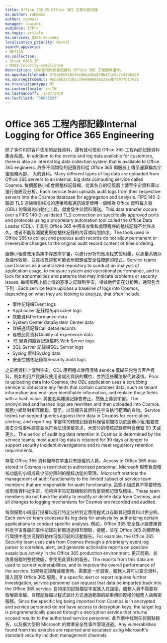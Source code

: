 ```yaml
---
title: Office 365 的 Office 365 工程內部記錄
ms.author: robmazz
author: robmazz
manager: laurawi
audience: ITPro
ms.topic: article
ms.service: O365-seccomp
localization_priority: Normal
search.appverid:
- MET150
ms.collection:
- Strat_O365_IP
- M365-security-compliance
description: 說明如何內部登記錄的 Office 365 工程團隊運作。
ms.openlocfilehash: 3f0a65b618e34e5bba92a0f0b471c5c7c43bb329
ms.sourcegitcommit: 9eb68633728cc78e9906dab222edbf9977b17e21
ms.translationtype: MT
ms.contentlocale: zh-TW
ms.lasthandoff: 11/07/2019
ms.locfileid: "38035523"
---
```

# <a name="internal-logging-for-office-365-engineering"></a><span data-ttu-id="c560a-103">Office 365 工程內部記錄</span><span class="sxs-lookup"><span data-stu-id="c560a-103">Internal Logging for Office 365 Engineering</span></span>

<span data-ttu-id="c560a-104">除了事件和供客戶使用的記錄資料，還有就可使用 Office 365 工程內部記錄資料集合系統。</span><span class="sxs-lookup"><span data-stu-id="c560a-104">In addition to the events and log data available for customers, there is also an internal log data collection system that is available to Office 365 engineers.</span></span> <span data-ttu-id="c560a-105">許多不同類型的記錄資料從 Office 365 伺服器上傳至運算稱為宇宙服務內部、 大的資料。</span><span class="sxs-lookup"><span data-stu-id="c560a-105">Many different types of log data are uploaded from Office 365 servers to an internal, big data computing service called Cosmos.</span></span> <span data-ttu-id="c560a-106">每個服務小組會將稽核記錄檔，從其各自的伺服器上傳至宇宙資料庫以進行彙總及分析。</span><span class="sxs-lookup"><span data-stu-id="c560a-106">Each service team uploads audit logs from their respective servers into the Cosmos database for aggregation and analysis.</span></span> <span data-ttu-id="c560a-107">FIPS 140-2-驗證 TLS 連線特別核准的連接埠和通訊協定使用一個稱為 Office 資料載入器 (ODL) 的專屬的自動化工具，就會發生此資料傳送。</span><span class="sxs-lookup"><span data-stu-id="c560a-107">This data transfer occurs over a FIPS 140-2-validated TLS connection on specifically approved ports and protocols using a proprietary automation tool called the Office Data Loader (ODL).</span></span> <span data-ttu-id="c560a-108">工具在 Office 365 中用來收集和處理程序的稽核記錄不允許永久，或者不能取消變更原始稽核記錄的內容或時間排序。</span><span class="sxs-lookup"><span data-stu-id="c560a-108">The tools used in Office 365 to collect and process audit records do not allow permanent or irreversible changes to the original audit record content or time ordering.</span></span>

<span data-ttu-id="c560a-109">服務小組會使用為集中存放庫宇宙，以進行分析的應用程式使用量，以測量系統以及操作效能，並尋找異常和可能表示問題或安全性問題的模式。</span><span class="sxs-lookup"><span data-stu-id="c560a-109">Service teams use Cosmos as a centralized repository to conduct an analysis of application usage, to measure system and operational performance, and to look for abnormalities and patterns that may indicate problems or security issues.</span></span> <span data-ttu-id="c560a-110">每個服務小組上傳的基準之記錄到宇宙，根據他們正在分析時，通常包含下列：</span><span class="sxs-lookup"><span data-stu-id="c560a-110">Each service team uploads a baseline of logs into Cosmos, depending on what they are looking to analyze, that often include:</span></span>

- <span data-ttu-id="c560a-111">事件記錄檔</span><span class="sxs-lookup"><span data-stu-id="c560a-111">Event logs</span></span>
- <span data-ttu-id="c560a-112">AppLocker 記錄檔</span><span class="sxs-lookup"><span data-stu-id="c560a-112">AppLocker logs</span></span>
- <span data-ttu-id="c560a-113">效能資料</span><span class="sxs-lookup"><span data-stu-id="c560a-113">Performance data</span></span>
- <span data-ttu-id="c560a-114">System Center data</span><span class="sxs-lookup"><span data-stu-id="c560a-114">System Center data</span></span>
- <span data-ttu-id="c560a-115">詳細通話記錄</span><span class="sxs-lookup"><span data-stu-id="c560a-115">Call detail records</span></span>
- <span data-ttu-id="c560a-116">經驗品質資料</span><span class="sxs-lookup"><span data-stu-id="c560a-116">Quality of experience data</span></span>
- <span data-ttu-id="c560a-117">IIS 網頁伺服器記錄檔</span><span class="sxs-lookup"><span data-stu-id="c560a-117">IIS Web Server logs</span></span>
- <span data-ttu-id="c560a-118">SQL Server 記錄檔</span><span class="sxs-lookup"><span data-stu-id="c560a-118">SQL Server logs</span></span>
- <span data-ttu-id="c560a-119">Syslog 資料</span><span class="sxs-lookup"><span data-stu-id="c560a-119">Syslog data</span></span>
- <span data-ttu-id="c560a-120">安全性稽核記錄檔</span><span class="sxs-lookup"><span data-stu-id="c560a-120">Security audit logs</span></span>

<span data-ttu-id="c560a-121">之前將資料上傳到宇宙，ODL 應用程式使用清除 service 模糊任何包含客戶資料，例如租用戶資訊及使用者識別資訊的欄位，並將這些欄位取代雜湊值。</span><span class="sxs-lookup"><span data-stu-id="c560a-121">Prior to uploading data into Cosmos, the ODL application uses a scrubbing service to obfuscate any fields that contain customer data, such as tenant information and end-user identifiable information, and replace those fields with a hash value.</span></span> <span data-ttu-id="c560a-122">將匿名與雜湊記錄會修正，然後上傳到宇宙。</span><span class="sxs-lookup"><span data-stu-id="c560a-122">The anonymized and hashed logs are rewritten and then uploaded into Cosmos.</span></span> <span data-ttu-id="c560a-123">服務小組針對相互關聯，警示，以及報告其資料在宇宙執行範圍的查詢。</span><span class="sxs-lookup"><span data-stu-id="c560a-123">Service teams run scoped queries against their data in Cosmos for correlation, alerting, and reporting.</span></span> <span data-ttu-id="c560a-124">宇宙中的稽核記錄資料保留期間取決於服務小組;若要支援安全性事件調查並以符合法規保留需求，大部分的稽核記錄資料會保留 90 天或更久。</span><span class="sxs-lookup"><span data-stu-id="c560a-124">The period of audit log data retention in Cosmos is determined by the service teams; most audit log data is retained for 90 days or longer to support security incident investigations and to meet regulatory retention requirements.</span></span>

<span data-ttu-id="c560a-125">存取 Office 365 資料儲存在宇宙只有授權的人員。</span><span class="sxs-lookup"><span data-stu-id="c560a-125">Access to Office 365 data stored in Cosmos is restricted to authorized personnel.</span></span> <span data-ttu-id="c560a-126">Microsoft 服務負責稽核功能的小組成員少部分限制的稽核功能的管理。</span><span class="sxs-lookup"><span data-stu-id="c560a-126">Microsoft restricts the management of audit functionality to the limited subset of service team members that are responsible for audit functionality.</span></span> <span data-ttu-id="c560a-127">這些小組成員不需要修改或刪除資料從宇宙，能夠與宇宙記錄機制的所有變更都記錄及稽核。</span><span class="sxs-lookup"><span data-stu-id="c560a-127">These team members do not have the ability to modify or delete data from Cosmos, and all changes to logging mechanisms for Cosmos are recorded and audited.</span></span>

<span data-ttu-id="c560a-128">每個服務小組進行授權以進行特定分析特定應用程式以存取其記錄資料以供分析。</span><span class="sxs-lookup"><span data-stu-id="c560a-128">Each service team accesses its log data for analysis by authorizing certain applications to conduct specific analysis.</span></span> <span data-ttu-id="c560a-129">例如，Office 365 安全性小組使用資料從宇宙專屬的事件記錄剖析器透過相互關聯，提醒，並在 Office 365 的實際執行環境中產生可採取動作可能可疑的活動報告。</span><span class="sxs-lookup"><span data-stu-id="c560a-129">For example, the Office 365 Security team uses data from Cosmos through a proprietary event log parser to correlate, alert, and generate actionable reports on possible suspicious activity in the Office 365 production environment.</span></span> <span data-ttu-id="c560a-130">更正弱點，並改善服務的整體效能，會使用此資料的報告。</span><span class="sxs-lookup"><span data-stu-id="c560a-130">The reports from this data are used to correct vulnerabilities, and to improve the overall performance of the service.</span></span> <span data-ttu-id="c560a-131">如果特定提醒或報表時，需要進一步調查，服務人員可以要求資料，匯入回至 Office 365 服務。</span><span class="sxs-lookup"><span data-stu-id="c560a-131">If a specific alert or report requires further investigation, service personnel can request that data be imported back into the Office 365 service.</span></span> <span data-ttu-id="c560a-132">自特定的記錄檔從宇宙匯入在加密，服務人員不需要存取解密金鑰，目標記錄檔以程式設計方式通過範圍的結果傳回授權的服務人員解密服務。</span><span class="sxs-lookup"><span data-stu-id="c560a-132">Since the specific log being imported from Cosmos is in encrypted and service personnel do not have access to decryption keys, the target log is programmatically passed through a decryption service that returns scoped results to the authorized service personnel.</span></span> <span data-ttu-id="c560a-133">此作業中找到任何弱點報告，以及擴大使用 Microsoft 的標準安全性事件管理通道。</span><span class="sxs-lookup"><span data-stu-id="c560a-133">Any vulnerabilities found from this exercise are reported and escalated using Microsoft's standard security incident management channels.</span></span>
